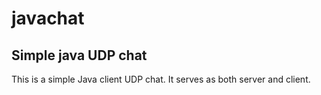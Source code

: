 javachat
========

Simple java UDP chat
---

This is a simple Java client UDP chat. It serves as both server and client.

